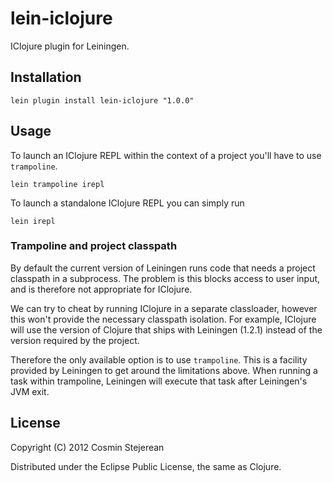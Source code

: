 # lein-iclojure

IClojure plugin for Leiningen.

## Installation

```
lein plugin install lein-iclojure "1.0.0"
```

## Usage

To launch an IClojure REPL within the context of a project you'll have to use `trampoline`.

```
lein trampoline irepl
```

To launch a standalone IClojure REPL you can simply run

```
lein irepl
```

### Trampoline and project classpath

By default the current version of Leiningen runs code that needs a
project classpath in a subprocess. The problem is this blocks access
to user input, and is therefore not appropriate for IClojure.

We can try to cheat by running IClojure in a separate classloader,
however this won't provide the necessary classpath isolation. For
example, IClojure will use the version of Clojure that ships with
Leiningen (1.2.1) instead of the version required by the project.

Therefore the only available option is to use `trampoline`. This is a
facility provided by Leiningen to get around the limitations
above. When running a task within trampoline, Leiningen will execute
that task after Leiningen's JVM exit.

## License

Copyright (C) 2012 Cosmin Stejerean

Distributed under the Eclipse Public License, the same as Clojure.
